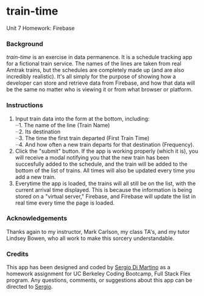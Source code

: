 train-time
==========
Unit 7 Homework: Firebase

### Background
_train-time_ is an exercise in data permanence. It is a schedule tracking app for a fictional train service. The names of the lines are taken from real Amtrak trains, but the schedules are completely made up (and are also incredibly realistic). It's all simply for the purpose of showing how a developer can store and retrieve data from Firebase, and how that data will be the same no matter who is viewing it or from what browser or platform.

### Instructions
1. Input train data into the form at the bottom, including:  
⋅⋅1. The name of the line (Train Name)  
⋅⋅2. Its destination  
⋅⋅3. The time the first train departed (First Train Time)  
⋅⋅4. And how often a new train departs for that destination (Frequency).
2. Click the "submit" button. If the app is working properly (which it is), you will receive a modal notifying you that the new train has been succesfully added to the schedule, and the train will be added to the bottom of the list of trains. All times will also be updated every time you add a new train.
3. Everytime the app is loaded, the trains will all still be on the list, with the current arrival time displayed. This is because the information is being stored on a "virtual server," Firebase, and Firebase will update the list in real time every time the page is loaded.

### Acknowledgements
Thanks again to my instructor, Mark Carlson, my class TA's, and my tutor Lindsey Bowen, who all work to make this sorcery understandable.

### Credits
This app has been designed and coded by [Sergio Di Martino](https://github.com/sdimartino510/) as a homework assignment for UC Berkeley Coding Bootcamp, Full Stack Flex program. Any questions, comments, or suggestions about this app can be directed to [Sergio](mailto:sdimartino@gmail.com).